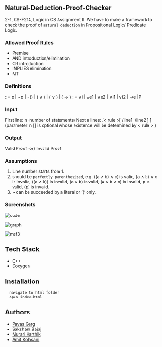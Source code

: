 
## Natural-Deduction-Proof-Checker
2-1, CS-F214, Logic in CS Assignment II. We have to make
a framework to check the
proof of ```natural deduction``` in Propositional Logic/ Predicate Logic.

### Allowed Proof Rules
- Premise
- AND introduction/elimination
- OR introduction
- IMPLIES elimination
- MT

### Definitions
<statement> ::= p | ¬p | ¬(<statement>) | (<statement> ∧ <statement>) | (<statement> ∨ <statement>) |
(<statement> → <statement>)
<rule> ::= ∧i | ∧e1 | ∧e2 | ∨i1 | ∨i2 | →e |P

### Input
First line:
n (number of statements)
Next n lines:
<statement>/< rule >[ /line1[ /line2 ] ] (parameter in [] is optional whose existence will be determined
by < rule > )

### Output
Valid Proof (or) Invalid Proof

### Assumptions
1. Line number starts from 1.
2. <statement> should be ```perfectly parenthesized```, e.g. ((a ∧ b) ∧ c) is valid, (a ∧ b) ∧ c is invalid, ((a ∧
b)) is invalid, (a ∧ b) is valid, (a ∧ b ∧ c) is invalid, p is valid, (p) is invalid.
3. ¬ can be succeeded by a literal or ‘(‘ only.

### Screenshots

![code](https://user-images.githubusercontent.com/97559428/205979908-fd1fa78f-0bb8-47c2-86aa-623d601ac990.png)

![graph](https://user-images.githubusercontent.com/97559428/206716808-51a2821e-be79-4e62-bbb6-e98f278c04e5.jpg)

![msf3](https://user-images.githubusercontent.com/97559428/206716848-65ea03f9-ad38-43d4-a576-4f1c6be41c92.png)



## Tech Stack

- C++
- Doxygen

## Installation


```bash
  navigate to html folder
  open index.html
```

## Authors

- [Pavas Garg](https://www.github.com/pavas23)
- [Saksham Bajaj](https://github.com/SakshamBajaj18)
- [Murari Karthik](https://github.com/Murari-Karthik)
- [Amit Kolasani](https://github.com/AmitKolasani)
